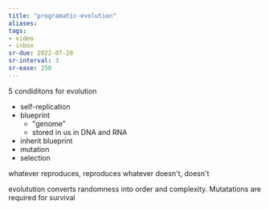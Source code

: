 ```yaml
---
title: "programatic-evolution"
aliases: 
tags: 
- video
- inbox
sr-due: 2022-07-28
sr-interval: 3
sr-ease: 250
---
```

 5 condiditons for evolution
 - self-replication
 - blueprint
	 - "genome"
	 - stored in us in DNA and RNA
 - inherit blueprint
 - mutation
 - selection 


whatever reproduces, reproduces
whatever doesn't, doesn't

evolutution converts randomness into order and complexity. Mutatations are required for survival
